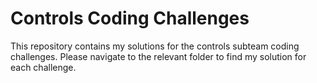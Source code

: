 # Controls Coding Challenges
This repository contains my solutions for the controls subteam coding challenges. Please navigate to the relevant folder to find my solution for each challenge.